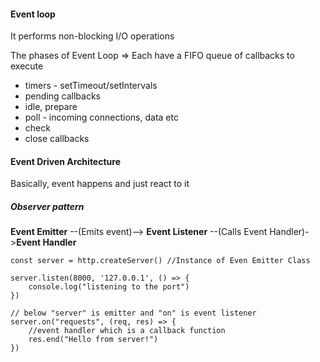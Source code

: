 #### Event loop
It performs non-blocking I/O operations 

The phases of Event Loop 
=> Each have a FIFO queue of callbacks to execute

- timers - setTimeout/setIntervals
- pending callbacks
- idle, prepare
- poll - incoming connections, data etc
- check
- close callbacks

####  Event Driven Architecture
Basically, event happens and just react to it
##### Observer pattern

**Event Emitter**  --(Emits event)--> **Event Listener** --(Calls Event Handler)->**Event Handler**

```
const server = http.createServer() //Instance of Even Emitter Class

server.listen(8000, '127.0.0.1', () => {
	console.log("listening to the port")
})

// below "server" is emitter and "on" is event listener
server.on("requests", (req, res) => {
	//event handler which is a callback function
	res.end("Hello from server!")
})
```

